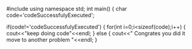 #include<iostream>
using namespace std;
int main()
{ 
char code='codeSuccessfulyExecuted';

if(code!='codeSuccessfulyExecuted')
{
for(int i=0;i<sizeof(code);i++)
{
cout<<"keep doing code"<<endl;
}
else
{
cout<<" Congrates you did it move to another problem "<<endl;
}



